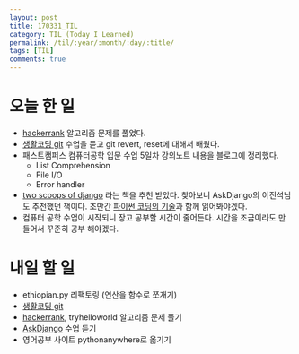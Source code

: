 ```yaml
---
layout: post
title: 170331_TIL
category: TIL (Today I Learned)
permalink: /til/:year/:month/:day/:title/
tags: [TIL]
comments: true
---
```

# 오늘 한 일
- [hackerrank](https://www.hackerrank.com/siwabada) 알고리즘 문제를 풀었다.
- [생활코딩 git](https://opentutorials.org/module/2676) 수업을 듣고  git revert, reset에 대해서 배웠다.
- 패스트캠퍼스 컴퓨터공학 입문 수업 5일차 강의노트 내용을 블로그에 정리했다.
  - List Comprehension
  - File I/O
  - Error handler
- [two scoops of django](https://kyobobook.co.kr/product/detailViewKor.laf?mallGb=KOR&ejkGb=KOR&barcode=9788966261840) 라는 책을 추천 받았다. 찾아보니 AskDjango의 이진석님도 추천했던 책이다. 조만간 [파이썬 코딩의 기술](https://www.kyobobook.co.kr/product/detailViewKor.laf?mallGb=KOR&ejkGb=KOR&barcode=9791186978825&orderClick=JAj)과 함께 읽어봐야겠다.
- 컴퓨터 공학 수업이 시작되니 장고 공부할 시간이 줄어든다. 시간을 조금이라도 만들어서 꾸준히 공부 해야겠다.


# 내일 할 일
- ethiopian.py 리팩토링 (연산을 함수로 쪼개기)
- [생활코딩 git](https://opentutorials.org/module/2676)
- [hackerrank](https://www.hackerrank.com/dashboard), tryhelloworld 알고리즘 문제 풀기
- [AskDjango](https://nomade.kr/vod/django/) 수업 듣기
- 영어공부 사이트 pythonanywhere로 옮기기
